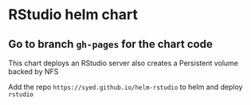 # RStudio helm chart

## Go to branch `gh-pages` for the chart code

This chart deploys an RStudio server also creates a Persistent volume backed by NFS

Add the repo `https://syed.github.io/helm-rstudio` to helm and deploy `rstudio`
